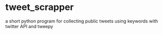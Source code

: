 # tweet_scrapper
a short python program for collecting public tweets using keywords with twitter API and tweepy
 
